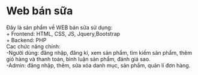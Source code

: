 <h1>Web bán sữa</h1>
<p>Đây là sản phẩm về WEB bán sữa sử dụng:<br>
+ Frontend: HTML, CSS, JS, Jquery,Bootstrap<br>
+ Backend: PHP<br>
  Cac chức năng chính:<br>
  -Người dùng: đăng nhập, đăng kí, xem sản phẩm, tìm kiếm sản phẩm, thêm giỏ hàng và thanh toán, bình luận sản phẩm, đánh giá sao.<br>
  -Admin: đăng nhập, thêm, sửa xóa danh mục, sản phẩm, quản lí đơn hàng.<br>
</p>
